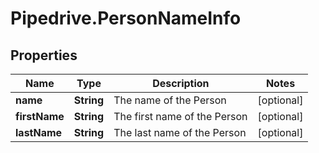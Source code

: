 # Pipedrive.PersonNameInfo

## Properties

Name | Type | Description | Notes
------------ | ------------- | ------------- | -------------
**name** | **String** | The name of the Person | [optional] 
**firstName** | **String** | The first name of the Person | [optional] 
**lastName** | **String** | The last name of the Person | [optional] 


